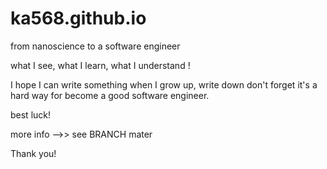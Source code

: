 # ka568.github.io

from nanoscience to a software engineer

what I see, what I learn, what I understand !

I hope I can write something when I grow up,  write down don't forget it's a hard way for become a good software engineer.

best luck!



more info -->> see BRANCH mater

Thank you!
